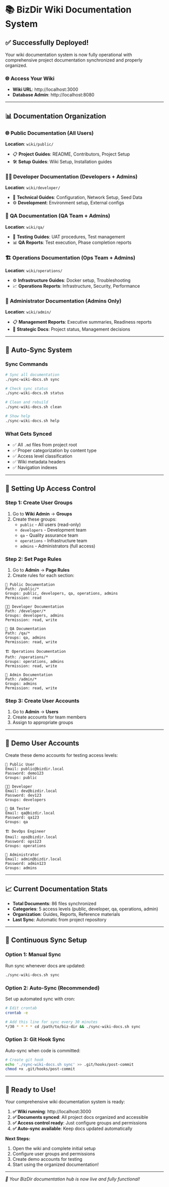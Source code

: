 # 📚 **BizDir Wiki Documentation System**

## ✅ **Successfully Deployed!**

Your wiki documentation system is now fully operational with comprehensive project documentation synchronized and properly organized.

### 🌐 **Access Your Wiki**
- **Wiki URL**: http://localhost:3000
- **Database Admin**: http://localhost:8080

---

## 📊 **Documentation Organization**

### 🌐 **Public Documentation** (All Users)
**Location**: `wiki/public/`
- 📋 **Project Guides**: README, Contributors, Project Setup
- 🛠 **Setup Guides**: Wiki Setup, Installation guides

### 👨‍💻 **Developer Documentation** (Developers + Admins)
**Location**: `wiki/developer/`
- 🔧 **Technical Guides**: Configuration, Network Setup, Seed Data
- ⚙️ **Development**: Environment setup, External configs

### 🧪 **QA Documentation** (QA Team + Admins)
**Location**: `wiki/qa/`
- 📝 **Testing Guides**: UAT procedures, Test management
- 📊 **QA Reports**: Test execution, Phase completion reports

### 🏗 **Operations Documentation** (Ops Team + Admins)
**Location**: `wiki/operations/`
- ⚙️ **Infrastructure Guides**: Docker setup, Troubleshooting
- 📈 **Operations Reports**: Infrastructure, Security, Performance

### 👑 **Administrator Documentation** (Admins Only)
**Location**: `wiki/admin/`
- 📋 **Management Reports**: Executive summaries, Readiness reports
- 🎯 **Strategic Docs**: Project status, Management decisions

---

## 🔄 **Auto-Sync System**

### **Sync Commands**
```bash
# Sync all documentation
./sync-wiki-docs.sh sync

# Check sync status  
./sync-wiki-docs.sh status

# Clean and rebuild
./sync-wiki-docs.sh clean

# Show help
./sync-wiki-docs.sh help
```

### **What Gets Synced**
- ✅ All `.md` files from project root
- ✅ Proper categorization by content type
- ✅ Access level classification
- ✅ Wiki metadata headers
- ✅ Navigation indexes

---

## 🔐 **Setting Up Access Control**

### **Step 1: Create User Groups**
1. Go to **Wiki Admin** → **Groups**
2. Create these groups:
   - `public` - All users (read-only)
   - `developers` - Development team
   - `qa` - Quality assurance team  
   - `operations` - Infrastructure team
   - `admins` - Administrators (full access)

### **Step 2: Set Page Rules**
1. Go to **Admin** → **Page Rules**
2. Create rules for each section:

```
📖 Public Documentation
Path: /public/*
Groups: public, developers, qa, operations, admins
Permission: read

👨‍💻 Developer Documentation  
Path: /developer/*
Groups: developers, admins
Permission: read, write

🧪 QA Documentation
Path: /qa/*
Groups: qa, admins  
Permission: read, write

🏗 Operations Documentation
Path: /operations/*
Groups: operations, admins
Permission: read, write

👑 Admin Documentation
Path: /admin/*
Groups: admins
Permission: read, write
```

### **Step 3: Create User Accounts**
1. Go to **Admin** → **Users**
2. Create accounts for team members
3. Assign to appropriate groups

---

## 🎯 **Demo User Accounts**

Create these demo accounts for testing access levels:

```
📖 Public User
Email: public@bizdir.local
Password: demo123
Groups: public

👨‍💻 Developer  
Email: dev@bizdir.local
Password: dev123
Groups: developers

🧪 QA Tester
Email: qa@bizdir.local  
Password: qa123
Groups: qa

🏗 DevOps Engineer
Email: ops@bizdir.local
Password: ops123
Groups: operations

👑 Administrator
Email: admin@bizdir.local
Password: admin123
Groups: admins
```

---

## 📈 **Current Documentation Stats**

- **Total Documents**: 86 files synchronized
- **Categories**: 5 access levels (public, developer, qa, operations, admin)
- **Organization**: Guides, Reports, Reference materials
- **Last Sync**: Automatic from project repository

---

## 🔄 **Continuous Sync Setup**

### **Option 1: Manual Sync**
Run sync whenever docs are updated:
```bash
./sync-wiki-docs.sh sync
```

### **Option 2: Auto-Sync (Recommended)**
Set up automated sync with cron:
```bash
# Edit crontab
crontab -e

# Add this line for sync every 30 minutes
*/30 * * * * cd /path/to/biz-dir && ./sync-wiki-docs.sh sync
```

### **Option 3: Git Hook Sync**
Auto-sync when code is committed:
```bash
# Create git hook
echo './sync-wiki-docs.sh sync' >> .git/hooks/post-commit
chmod +x .git/hooks/post-commit
```

---

## 🎉 **Ready to Use!**

Your comprehensive wiki documentation system is ready:

1. **✅ Wiki running**: http://localhost:3000
2. **✅ Documents synced**: All project docs organized and accessible
3. **✅ Access control ready**: Just configure groups and permissions
4. **✅ Auto-sync available**: Keep docs updated automatically

**Next Steps:**
1. Open the wiki and complete initial setup
2. Configure user groups and permissions
3. Create demo accounts for testing
4. Start using the organized documentation!

---

*🚀 Your BizDir documentation hub is now live and fully functional!*
